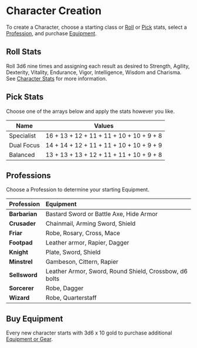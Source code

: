 # Character Creation
To create a Character, choose a starting class or [Roll](#roll-stats) or [Pick](#pick-stats) stats, select a [Profession](#professions), and purchase [Equipment](#buy-equipment).

## Roll Stats
Roll 3d6 nine times and assigning each result as desired to Strength, Agility, Dexterity, Vitality, Endurance, Vigor, Intelligence, Wisdom and Charisma. See [Character Stats](/rules/stats) for more information.

## Pick Stats
Choose one of the arrays below and apply the stats however you like.

| Name       | Values                           |
| ---------- | -------------------------------- |
| Specialist | 16 + 13 + 12 + 11 + 11 + 10 + 10 + 9 + 8 |
| Dual Focus | 14 + 14 + 12 + 11 + 11 + 10 + 10 + 9 + 9 |
| Balanced   | 13 + 13 + 13 + 12 + 11 + 11 + 10 + 9 + 8 |

## Professions
Choose a Profession to determine your starting Equipment.

| Profession | Equipment |
|:---------- |:--------- |
| **Barbarian** | Bastard Sword or Battle Axe, Hide Armor |
| **Crusader** | Chainmail, Arming Sword, Shield |
| **Friar** | Robe, Rosary, Cross, Mace |
| **Footpad** | Leather armor, Rapier, Dagger |
| **Knight** | Plate, Sword, Shield |
| **Minstrel** | Gambeson, Cittern, Rapier |
| **Sellsword** | Leather Armor, Sword, Round Shield, Crossbow, d6 bolts |
| **Sorcerer** | Robe, Dagger |
| **Wizard** | Robe, Quarterstaff |

## Buy Equipment
Every new character starts with 3d6 x 10 gold to purchase additional [Equipment or Gear](/rules/equipment).